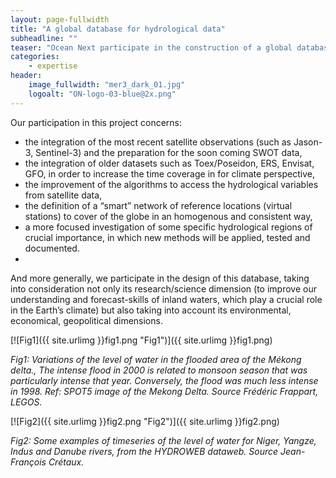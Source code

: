 ```yaml
---
layout: page-fullwidth
title: "A global database for hydrological data"
subheadline: ""
teaser: "Ocean Next participate in the construction of a global database for hydrological data, building on  preliminary versions already developed by several french research institutes (such as HydroWeb, Hydrolare, …)"
categories:
    - expertise
header:
    image_fullwidth: "mer3_dark_01.jpg"
    logoalt: "ON-logo-03-blue@2x.png"
---
```


Our participation in this project concerns:

- the integration of the most recent satellite observations (such as  Jason-3, Sentinel-3) and the  preparation for the soon coming SWOT data,
- the integration of older datasets such as Toex/Poseidon, ERS, Envisat, GFO, in order to increase the time coverage in for climate perspective,
- the improvement of the algorithms to access the hydrological variables from satellite data,
- the definition of  a “smart” network of reference locations  (virtual stations) to cover of the globe in an homogenous and consistent way,
- a more focused investigation of some specific hydrological regions of crucial importance, in which new methods will be applied, tested and documented.
- 
And more generally, we participate in the design of this database, taking into consideration not only its  research/science dimension (to improve our understanding and forecast-skills of inland waters, which play a crucial role in the Earth’s climate) but also taking into account its environmental, economical, geopolitical dimensions.

[![Fig1]({{ site.urlimg }}fig1.png "Fig1")]({{ site.urlimg }}fig1.png)

_Fig1: Variations of the level of water in the flooded area of the Mékong delta., The intense flood in 2000 is related to monsoon season that was particularly intense that year. Conversely,  the flood was much less intense in 1998. Ref: SPOT5 image of the Mekong Delta. Source Frédéric Frappart, LEGOS._

[![Fig2]({{ site.urlimg }}fig2.png "Fig2")]({{ site.urlimg }}fig2.png)

_Fig2: Some examples of timeseries of the level of water  for  Niger,  Yangze, Indus and  Danube rivers, from the HYDROWEB dataweb. Source Jean-François Crétaux._

